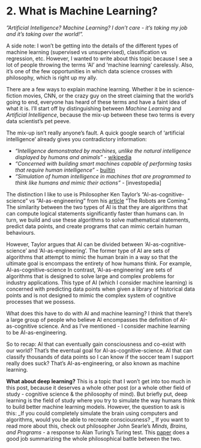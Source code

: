 # 2. What is Machine Learning?

*”Artificial Intelligence? Machine Learning? I don’t care - it’s taking my job and it’s taking over the world!”.* 

A side note: I won’t be getting into the details of the different types of machine learning (supervised vs unsupervised), classification vs regression, etc. However, I wanted to write about this topic because I see a lot of people throwing the terms ‘AI’ and ‘machine learning’ carelessly. Also, it’s one of the few opportunities in which data science crosses with philosophy, which is right up my ally. 

There are a few ways to explain machine learning. Whether it be in science-fiction movies, CNN, or the crazy guy on the street claiming that the world’s going to end, everyone has heard of these terms and have a faint idea of what it is. I’ll start off by distinguishing between _Machine Learning_ and _Artificial Intelligence_, because the mix-up between these two terms is every data scientist’s pet peeve. 

The mix-up isn’t really anyone’s fault. A quick google search of ‘artificial intelligence’ already gives you contradictory information:
- _“Intelligence demonstrated by machines, unlike the natural intelligence displayed by humans and animals” -_ [wikipedia](https://en.wikipedia.org/wiki/Artificial_intelligence)
- _“Concerned with building smart machines capable of performing tasks that require human intelligence” -_ [builtin](https://builtin.com/artificial-intelligence)
- *“Simulation of human intelligence in machines that are programmed to think like humans and mimic their actions”* - [investopedia]

The distinction I like to use is Philosopher Ken Taylor’s “AI-as-cognitive-science” vs “AI-as-engineering” from his [article](http://bostonreview.net/science-nature-philosophy-religion/kenneth-taylor-robots-are-coming) “The Robots are Coming.” The similarity between the two types of AI is that they are algorithms that can compute logical statements significantly faster than humans can. In turn, we build and use these algorithms to solve mathematical statements, predict data points, and create programs that can mimic certain human behaviours. 

However, Taylor argues that AI can be divided between ‘AI-as-cognitive-science’ and ‘AI-as-engineering’. The former type of AI are sets of algorithms that attempt to mimic the human brain in a way so that the ultimate goal is encompass the entirety of how humans think. For example, AI-as-cognitive-science  In contrast, ‘AI-as-engineering’ are sets of algorithms that is designed to solve large and complex problems for industry applications. This type of AI (which I consider machine learning) is concerned with predicting data points when given a library of historical data points and is not designed to mimic the complex system of cognitive processes that we possess. 

What does this have to do with AI and machine learning? I think that there’s a large group of people who believe AI encompasses the definition of AI-as-cognitive science. And as I’ve mentioned - I consider machine learning to be AI-as-engineering.

So to recap: AI that can eventually gain consciousness and co-exist with our world? That’s the eventual goal for AI-as-cognitive-science. AI that can classify thousands of data points so I can know if the soccer team I support really does suck? That’s AI-as-engineering, or also known as machine learning.

**What about deep learning?** This is a topic that I won’t get into too much in this post, because it deserves a whole other post (or a whole other field of study - cognitive science & the philosophy of mind). But briefly put, deep learning is the field of study where you try to simulate the way humans think to build better machine learning models. However, the question to ask is this: _If you could completely simulate the brain using computers and algorithms, would you be able to recreate consciousness? _ If you want to read more about this, check out philosopher John Searle’s _Minds, Brains, and Programs_ - a response to Alan Turing’s Turing test. This [paper](https://philpapers.org/archive/MARCAM-4) does a good job summarizing the whole philosophical battle between the two. 